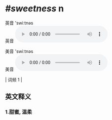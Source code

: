 # ***\#sweetness*** n
英音 'swiːtnəs  
英音
<audio src="./media/sweetness1.aac" controls="controls"></audio>

美音 'swiːtnəs  
美音
<audio src="./media/sweetness2.aac" controls="controls"></audio>



| 词频 1 |  

英文释义
---
### 1.**甜蜜, 温柔**  


